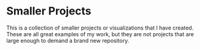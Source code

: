 # Smaller Projects
This is a collection of smaller projects or visualizations that I have created. These are all great examples of my work, but they are not projects that are large enough to demand a brand new repository.
